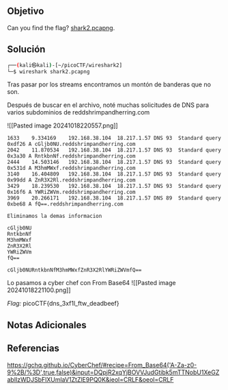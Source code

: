 ## Objetivo
Can you find the flag? [shark2.pcapng](https://mercury.picoctf.net/static/75300327ce3b9f252e9b8911997c8b0a/shark2.pcapng).
## Solución

```bash
┌──(kali㉿kali)-[~/picoCTF/wireshark2]
└─$ wireshark shark2.pcapng 

```

Tras pasar por los streams encontramos un montón de banderas que no son.

Después de buscar en el archivo, noté muchas solicitudes de DNS para varios subdominios de reddshrimpandherring.com

![[Pasted image 20241018220557.png]]

```
1633	9.334169	192.168.38.104	18.217.1.57	DNS	93	Standard query 0xdf26 A cGljb0NU.reddshrimpandherring.com
2042	11.870534	192.168.38.104	18.217.1.57	DNS	93	Standard query 0x3a30 A RntkbnNf.reddshrimpandherring.com
2444	14.503146	192.168.38.104	18.217.1.57	DNS	93	Standard query 0x531d A M3hmMWxf.reddshrimpandherring.com
3140	16.404809	192.168.38.104	18.217.1.57	DNS	93	Standard query 0x99dd A ZnR3X2Rl.reddshrimpandherring.com
3429	18.239530	192.168.38.104	18.217.1.57	DNS	93	Standard query 0x16f6 A YWRiZWVm.reddshrimpandherring.com
3969	20.266171	192.168.38.104	18.217.1.57	DNS	89	Standard query 0xbe68 A fQ==.reddshrimpandherring.com

Eliminamos la demas informacion 

cGljb0NU
RntkbnNf
M3hmMWxf
ZnR3X2Rl
YWRiZWVm
fQ==

cGljb0NURntkbnNfM3hmMWxfZnR3X2RlYWRiZWVmfQ==
```

Lo pasamos a cyber chef con From Base64
![[Pasted image 20241018221100.png]]

*Flag:* picoCTF{dns_3xf1l_ftw_deadbeef}
## Notas Adicionales

## Referencias
https://gchq.github.io/CyberChef/#recipe=From_Base64('A-Za-z0-9%2B/%3D',true,false)&input=DQpjR2xqYjBOVVJudGtibk5mTTNobU1XeGZablIzWDJSbFlXUmlaV1ZtZlE9PQ0K&ieol=CRLF&oeol=CRLF